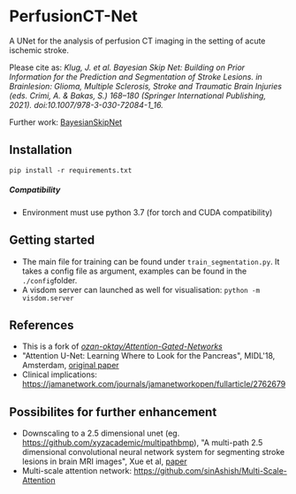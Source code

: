 # PerfusionCT-Net
A UNet for the analysis of perfusion CT imaging in the setting of acute ischemic stroke. 

Please cite as: _Klug, J. et al. Bayesian Skip Net: Building on Prior Information for the Prediction and Segmentation of Stroke Lesions. in Brainlesion: Glioma, Multiple Sclerosis, Stroke and Traumatic Brain Injuries (eds. Crimi, A. & Bakas, S.) 168–180 (Springer International Publishing, 2021). doi:10.1007/978-3-030-72084-1_16._

Further work: [BayesianSkipNet](https://github.com/JulianKlug/BayesianSkipNet) 



## Installation
`pip install -r requirements.txt`

##### Compatibility

- Environment must use python 3.7 (for torch and CUDA compatibility)

## Getting started

- The main file for training can be found under `train_segmentation.py`. It takes a config file as argument, examples can be found in the `./config`folder. 
- A visdom server can launched as well for visualisation: `python -m visdom.server`

## References

- This is a fork of [*ozan-oktay/Attention-Gated-Networks*](https://github.com/ozan-oktay/Attention-Gated-Networks)
- "Attention U-Net: Learning Where to Look for the Pancreas", MIDL'18, Amsterdam, [original paper](https://openreview.net/pdf?id=Skft7cijM) <br />
- Clinical implications: https://jamanetwork.com/journals/jamanetworkopen/fullarticle/2762679

## Possibilites for further enhancement

- Downscaling to a 2.5 dimensional unet (eg. https://github.com/xyzacademic/multipathbmp), "A multi-path 2.5 dimensional convolutional neural network system for segmenting stroke lesions in brain MRI images", Xue et al, [paper](https://www.sciencedirect.com/science/article/pii/S2213158219304656)
- Multi-scale attention network: https://github.com/sinAshish/Multi-Scale-Attention
